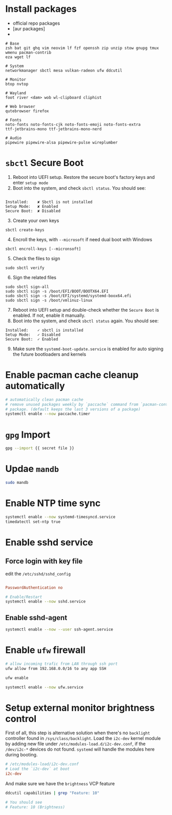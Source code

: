 # Install packages

- official repo packages
- \[aur packages\]
- <source packages>

```
# Base
zsh bat git ghq vim neovim lf fzf openssh zip unzip stow gnupg tmux wmenu pacman-contrib
eza wget lf

# System
networkmanager sbctl mesa vulkan-radeon ufw ddcutil

# Monitor
btop nvtop

# Wayland
foot river <dam> wob wl-clipboard cliphist

# Web browser
qutebrowser firefox

# Fonts
noto-fonts noto-fonts-cjk noto-fonts-emoji noto-fonts-extra
ttf-jetbrains-mono ttf-jetbrains-mono-nerd

# Audio
pipewire pipewire-alsa pipewire-pulse wireplumber
```

# `sbctl` Secure Boot

1. Reboot into UEFI setup. Restore the secure boot's factory keys and enter `setup mode`
2. Boot into the system, and check `sbctl status`. You should see:

```

Installed:    ✘ Sbctl is not installed
Setup Mode:   ✘ Enabled
Secure Boot:  ✘ Disabled
```

3. Create your own keys

```shell
sbctl create-keys

```

4. Encroll the keys, with `--microsoft` if need dual boot with Windows

```shell
sbctl encroll-keys [--micronsoft]
```

5. Check the files to sign

```shell
sudo sbctl verify
```

6. Sign the related files

```shell
sudo sbctl sign-all
sudo sbctl sign -s /boot/EFI/BOOT/BOOTX64.EFI
sudo sbctl sign -s /boot/EFI/systemd/systemd-boox64.efi
sudo sbctl sign -s /boot/vmlinuz-linux
```

7. Reboot into UEFI setup and double-check whether the `Secure Boot` is enabled. If not, enable it manually.
8. Boot into the system, and check `sbctl status` again. You should see:

```
Installed:    ✓ sbctl is installed
Setup Mode:   ✓ Disabled
Secure Boot:  ✓ Enabled
```

9. Make sure the `systemd-boot-update.service` is enabled for auto signing the future bootloaders and kernels

# Enable pacman cache cleanup automatically

```bash
# automatically clean pacman cache
# remove unused packages weekly by `paccache` command from `pacman-contrib`
# package. (default keeps the last 3 versions of a package)
systemctl enable --now paccache.timer

```

# `gpg` Import

```bash
gpg --import {{ secret file }}
```

# Updae `mandb`

```bash
sudo mandb
```

# Enable NTP time sync

```bash
systemctl enable --now systemd-timesyncd.service
timedatectl set-ntp true
```

# Enable sshd service

## Force login with key file

edit the `/etc/sshd/sshd_config`

```conf

PasswordAuthentication no
```

```bash
# Enable/Restart
systemctl enable --now sshd.service
```

## Enable sshd-agent

```bash
systemctl enable --now --user ssh-agent.service
```

# Enable `ufw` firewall

```bash
# allow incoming trafic from LAN through ssh port
ufw allow from 192.168.0.0/16 to any app SSH

ufw enable

systemctl enable --now ufw.service

```

# Setup external monitor brightness control

First of all, this step is alternative solution when there's no `backlight` controller found in `/sys/class/backlight`.
Load the `i2c-dev` kernel module by adding new file under `/etc/modules-load.d/i2c-dev.conf`, if the `/dev/i2c-*` devices do not found. `systemd` will handle the modules here during booting.

```conf
# /etc/modules-load/i2c-dev.conf
# Load the `i2c-dev` at boot
i2c-dev

```

And make sure we have the `brightness` VCP feature

```bash
ddcutil capabilities | grep "Feature: 10"

# You should see
# Feature: 10 (Brightness)
```
